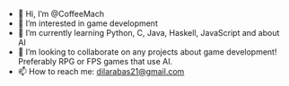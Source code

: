 - 👋 Hi, I’m @CoffeeMach
- 👀 I’m interested in game development
- 🌱 I’m currently learning Python, C, Java, Haskell, JavaScript and about AI
- 💞️ I’m looking to collaborate on any projects about game development! Preferably RPG or FPS games that use AI.
- 📫 How to reach me: dilarabas21@gmail.com

<!---
CoffeeMach/CoffeeMach is a ✨ special ✨ repository because its `README.md` (this file) appears on your GitHub profile.
You can click the Preview link to take a look at your changes.
--->
